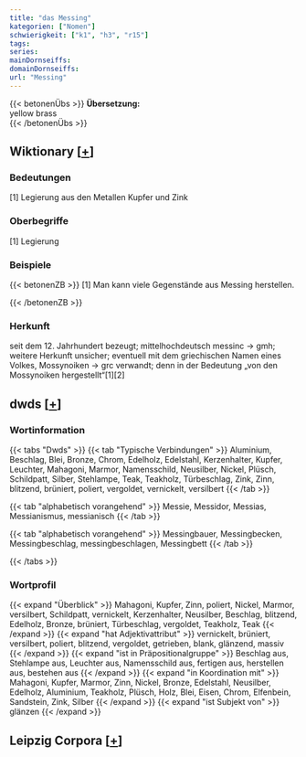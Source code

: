 ```yaml
---
title: "das Messing"
kategorien: ["Nomen"]
schwierigkeit: ["k1", "h3", "r15"]
tags:
series:
mainDornseiffs:
domainDornseiffs:
url: "Messing"
---
```


{{< betonenÜbs >}}
**Übersetzung:**  
yellow brass  
{{< /betonenÜbs >}}

## Wiktionary [[+](https://de.wiktionary.org/wiki/Messing)]

### Bedeutungen
[1] Legierung aus den Metallen Kupfer und Zink  

### Oberbegriffe
[1] Legierung  

### Beispiele
{{< betonenZB >}}
[1] Man kann viele Gegenstände aus Messing herstellen.  

{{< /betonenZB >}}
### Herkunft
seit dem 12. Jahrhundert bezeugt; mittelhochdeutsch messinc → gmh; weitere Herkunft unsicher; eventuell mit dem griechischen Namen eines Volkes, Mossynoiken → grc verwandt; denn in der Bedeutung „von den Mossynoiken hergestellt“[1][2]  



## dwds [[+](https://www.dwds.de/wb/Messing)]

### Wortinformation
{{< tabs "Dwds" >}}
{{< tab "Typische Verbindungen" >}}
Aluminium, Beschlag, Blei, Bronze, Chrom, Edelholz, Edelstahl, Kerzenhalter, Kupfer, Leuchter, Mahagoni, Marmor, Namensschild, Neusilber, Nickel, Plüsch, Schildpatt, Silber, Stehlampe, Teak, Teakholz, Türbeschlag, Zink, Zinn, blitzend, brüniert, poliert, vergoldet, vernickelt, versilbert
{{< /tab >}}

{{< tab "alphabetisch vorangehend" >}}
Messie, Messidor, Messias, Messianismus, messianisch
{{< /tab >}}

{{< tab "alphabetisch vorangehend" >}}
Messingbauer, Messingbecken, Messingbeschlag, messingbeschlagen, Messingbett
{{< /tab >}}

{{< /tabs >}}

### Wortprofil
{{< expand "Überblick" >}} Mahagoni, Kupfer, Zinn, poliert, Nickel, Marmor, versilbert, Schildpatt, vernickelt, Kerzenhalter, Neusilber, Beschlag, blitzend, Edelholz, Bronze, brüniert, Türbeschlag, vergoldet, Teakholz, Teak {{< /expand >}}
{{< expand "hat Adjektivattribut" >}} vernickelt, brüniert, versilbert, poliert, blitzend, vergoldet, getrieben, blank, glänzend, massiv {{< /expand >}}
{{< expand "ist in Präpositionalgruppe" >}} Beschlag aus, Stehlampe aus, Leuchter aus, Namensschild aus, fertigen aus, herstellen aus, bestehen aus {{< /expand >}}
{{< expand "in Koordination mit" >}} Mahagoni, Kupfer, Marmor, Zinn, Nickel, Bronze, Edelstahl, Neusilber, Edelholz, Aluminium, Teakholz, Plüsch, Holz, Blei, Eisen, Chrom, Elfenbein, Sandstein, Zink, Silber {{< /expand >}}
{{< expand "ist Subjekt von" >}} glänzen {{< /expand >}}

## Leipzig Corpora [[+](https://corpora.uni-leipzig.de/en/res?word=Messing&corpusId=deu_newscrawl-public_2018)]

